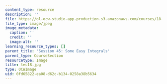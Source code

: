 ```yaml
---
content_type: resource
description: ''
file: https://ol-ocw-studio-app-production.s3.amazonaws.com/courses/18-01sc-single-variable-calculus-fall-2010/0fd65822ea08d62cb1340258a38b5634_lec18.jpg
file_type: image/jpeg
image_metadata:
  caption: ''
  credit: ''
  image-alt: ''
learning_resource_types: []
parent_title: 'Session 45: Some Easy Integrals'
parent_type: CourseSection
resourcetype: Image
title: lec18.jpg
type: OCWImage
uid: 0fd65822-ea08-d62c-b134-0258a38b5634
---
```

